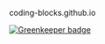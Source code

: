 coding-blocks.github.io


[![Greenkeeper badge](https://badges.greenkeeper.io/hereisnaman/coding-blocks.github.io-gulp.svg)](https://greenkeeper.io/)